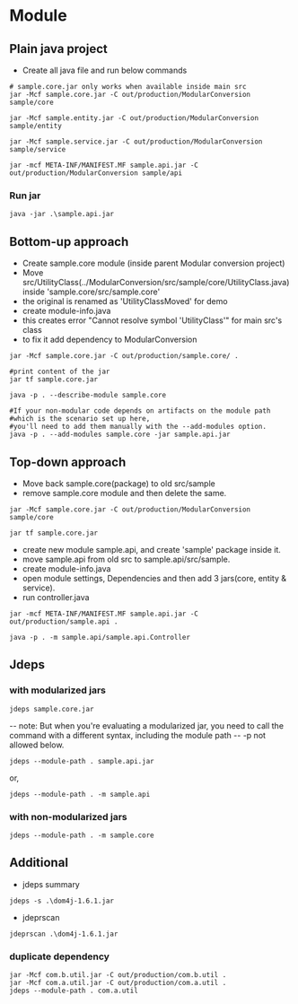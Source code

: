 # Module

## Plain java project

- Create all java file and run below commands

```shell
# sample.core.jar only works when available inside main src
jar -Mcf sample.core.jar -C out/production/ModularConversion sample/core

jar -Mcf sample.entity.jar -C out/production/ModularConversion sample/entity

jar -Mcf sample.service.jar -C out/production/ModularConversion sample/service

jar -mcf META-INF/MANIFEST.MF sample.api.jar -C out/production/ModularConversion sample/api
```

### Run jar

```shell
java -jar .\sample.api.jar
```

## Bottom-up approach

- Create sample.core module (inside parent Modular conversion project)
- Move src/UtilityClass(../ModularConversion/src/sample/core/UtilityClass.java) inside 'sample.core/src/sample.core'
- the original is renamed as 'UtilityClassMoved' for demo
- create module-info.java
- this creates error "Cannot resolve symbol 'UtilityClass'" for main src's class
- to fix it add dependency to ModularConversion

```shell
jar -Mcf sample.core.jar -C out/production/sample.core/ .
```

```shell
#print content of the jar
jar tf sample.core.jar
```

```shell
java -p . --describe-module sample.core
```

```shell
#If your non-modular code depends on artifacts on the module path
#which is the scenario set up here,
#you'll need to add them manually with the --add-modules option.
java -p . --add-modules sample.core -jar sample.api.jar
```

## Top-down approach

- Move back sample.core(package) to old src/sample
- remove sample.core module and then delete the same.

```shell
jar -Mcf sample.core.jar -C out/production/ModularConversion sample/core
```

```shell
jar tf sample.core.jar
```

- create new module sample.api, and create 'sample' package inside it.
- move sample.api from old src to sample.api/src/sample.
- create module-info.java
- open module settings, Dependencies and then add 3 jars(core, entity & service).
- run controller.java

```shell
jar -mcf META-INF/MANIFEST.MF sample.api.jar -C out/production/sample.api .
```

```shell
java -p . -m sample.api/sample.api.Controller
```

## Jdeps

### with modularized jars

```shell
jdeps sample.core.jar
```

-- note: But when you're evaluating a modularized jar, you need to call the command with a different syntax, including
the module path
-- -p not allowed below.

```shell
jdeps --module-path . sample.api.jar
```

or,

```shell
jdeps --module-path . -m sample.api
```

### with non-modularized jars

```shell
jdeps --module-path . -m sample.core
```

## Additional

- jdeps summary

```shell
jdeps -s .\dom4j-1.6.1.jar
```

- jdeprscan

```shell
jdeprscan .\dom4j-1.6.1.jar
```

### duplicate dependency

```shell
jar -Mcf com.b.util.jar -C out/production/com.b.util .
jar -Mcf com.a.util.jar -C out/production/com.a.util . 
jdeps --module-path . com.a.util
```

